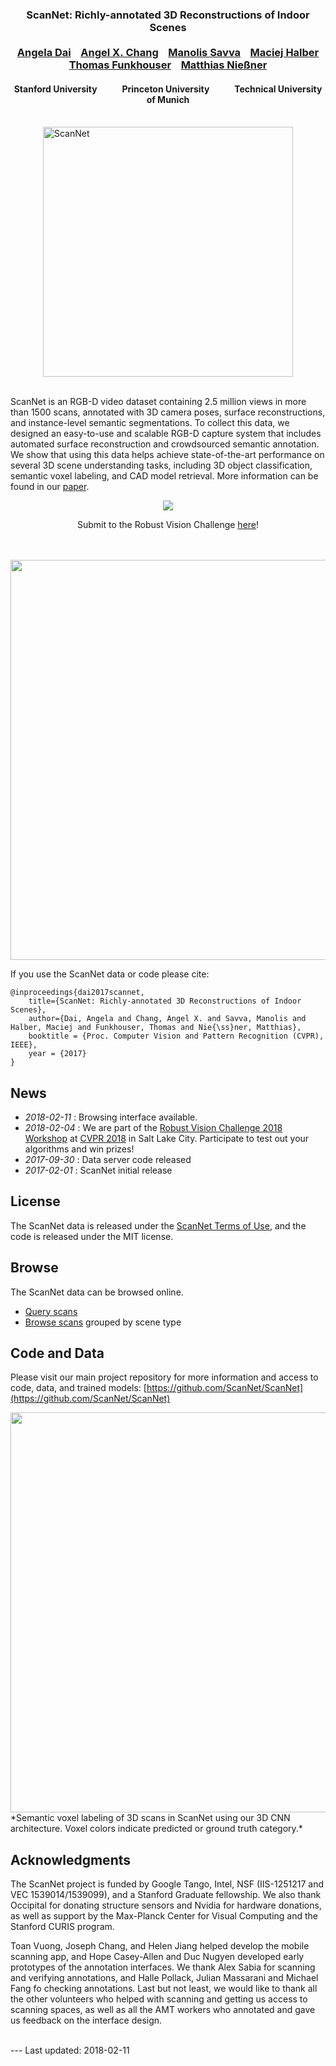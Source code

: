 [//]: # (# ScanNet: Richly-annotated 3D Reconstructions of Indoor Scenes)

<script>
  (function(i,s,o,g,r,a,m){i['GoogleAnalyticsObject']=r;i[r]=i[r]||function(){
  (i[r].q=i[r].q||[]).push(arguments)},i[r].l=1*new Date();a=s.createElement(o),
  m=s.getElementsByTagName(o)[0];a.async=1;a.src=g;m.parentNode.insertBefore(a,m)
  })(window,document,'script','https://www.google-analytics.com/analytics.js','ga');

  ga('create', 'UA-77156287-3', 'auto');
  ga('send', 'pageview');

</script>

<h3 id="introduction" align="center">
ScanNet: Richly-annotated 3D Reconstructions of Indoor Scenes<br><br>
<a href="http://cs.stanford.edu/~adai/publications.html">Angela&nbsp;Dai</a>&nbsp;&nbsp;&nbsp;&nbsp;<a href="https://angelxuanchang.github.io">Angel&nbsp;X.&nbsp;Chang</a>&nbsp;&nbsp;&nbsp;&nbsp;<a href="https://msavva.github.io">Manolis&nbsp;Savva</a>&nbsp;&nbsp;&nbsp;&nbsp;<a href="http://www.cs.princeton.edu/~mhalber/">Maciej&nbsp;Halber</a><br><a href="http://www.cs.princeton.edu/~funk/">Thomas&nbsp;Funkhouser</a>&nbsp;&nbsp;&nbsp;&nbsp;<a href="http://graphics.stanford.edu/~niessner/publications.html">Matthias&nbsp;Nie&szlig;ner</a>
</h3>

<h4 align="center">
 Stanford University&nbsp;&nbsp;&nbsp;&nbsp;&nbsp;&nbsp;&nbsp;&nbsp;&nbsp;&nbsp;&nbsp;&nbsp;Princeton University&nbsp;&nbsp;&nbsp;&nbsp;&nbsp;&nbsp;&nbsp;&nbsp;&nbsp;&nbsp;&nbsp;&nbsp;Technical University of Munich
</h4>

<br>
<a href="http://www.youtube.com/watch?v=Olx4OnoZWQQ">
<img src="img/vid.jpg" alt="ScanNet" style="width:400px; display: block; margin-left: auto; margin-right: auto;"/>
</a>
<br>

ScanNet is an RGB-D video dataset containing 2.5 million views in more than 1500 scans, annotated with 3D camera poses, surface reconstructions, and instance-level semantic segmentations.
To collect this data, we designed an easy-to-use and scalable RGB-D capture system that includes automated surface reconstruction and crowdsourced semantic annotation. 
We show that using this data helps achieve state-of-the-art performance on several 3D scene understanding tasks, including 3D object classification, semantic voxel labeling, and CAD model retrieval.
More information can be found in our <a href="https://arxiv.org/abs/1702.04405">paper</a>.

<a href="http://www.robustvision.net"><center>
<img src="http://www.robustvision.net/images/banner.png" /></center></a>
<center>Submit to the Robust Vision Challenge <a href="http://dovahkiin.stanford.edu/adai/">here</a>!</center>

<br><br>
<a href="https://arxiv.org/abs/1702.04405">
<img src="img/annotations.png" style="width:640px; display: block; margin-left: auto; margin-right: auto;"/>
</a>

If you use the ScanNet data or code please cite:
```
@inproceedings{dai2017scannet,
    title={ScanNet: Richly-annotated 3D Reconstructions of Indoor Scenes},
    author={Dai, Angela and Chang, Angel X. and Savva, Manolis and Halber, Maciej and Funkhouser, Thomas and Nie{\ss}ner, Matthias},
    booktitle = {Proc. Computer Vision and Pattern Recognition (CVPR), IEEE},
    year = {2017}
}
```

## News
- *2018-02-11* : Browsing interface available.
- *2018-02-04* : We are part of the [Robust Vision Challenge 2018 Workshop](http://www.robustvision.net/) at [CVPR 2018](http://cvpr2018.thecvf.com/) in Salt Lake City.  Participate to test out your algorithms and win prizes!
- *2017-09-30* : Data server code released
- *2017-02-01* : ScanNet initial release

## License
The ScanNet data is released under the [ScanNet Terms of Use](http://dovahkiin.stanford.edu/scannet-public/ScanNet_TOS.pdf), and the code is released under the MIT license.

## Browse
The ScanNet data can be browsed online.
- [Query scans](https://dovahkiin.stanford.edu/scannet-browse/scans/scannet/querier)
- [Browse scans](https://dovahkiin.stanford.edu/scannet-browse/scans/scannet/grouped) grouped by scene type

## Code and Data
Please visit our main project repository for more information and access to code, data, and trained models: [https://github.com/ScanNet/ScanNet](https://github.com/ScanNet/ScanNet)

<a href="img/voxel-predictions.jpg">
<img src="img/voxel-predictions.jpg" style="width:640px; display: block; margin-left: auto; margin-right: auto;"/>
</a>
*Semantic voxel labeling of 3D scans in ScanNet using our 3D CNN architecture. Voxel colors indicate predicted or ground truth
category.*

## Acknowledgments
The ScanNet project is funded by Google Tango, Intel, NSF (IIS-1251217 and VEC 1539014/1539099), and a Stanford Graduate fellowship. We also thank Occipital for donating structure sensors and Nvidia for hardware donations, as well as support by the Max-Planck Center for Visual Computing and the Stanford CURIS program.

Toan Vuong, Joseph Chang, and Helen Jiang helped develop the mobile scanning app, and Hope Casey-Allen and Duc Nugyen developed early prototypes of the annotation interfaces.
We thank Alex Sabia for scanning and verifying annotations, and Halle Pollack, Julian Massarani and Michael Fang fo checking annotations.
Last but not least, we would like to thank all the other volunteers who helped with scanning and getting us access to scanning spaces, as well as all the AMT workers who annotated and gave us feedback on the interface design.

<br>
---
Last updated: 2018-02-11
